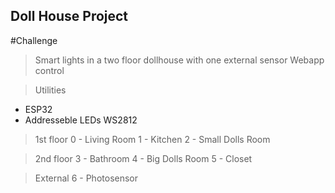 ## Doll House Project

#Challenge
>Smart lights in a two floor dollhouse with one external sensor
>Webapp control

>Utilities
- ESP32
- Addresseble LEDs WS2812


> 1st floor
0 - Living Room
1 - Kitchen
2 - Small Dolls Room

> 2nd floor
3 - Bathroom
4 - Big Dolls Room
5 - Closet

> External
6 - Photosensor